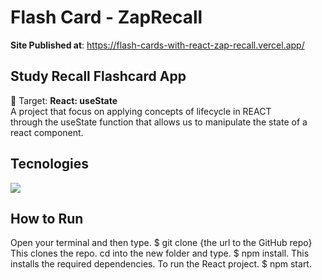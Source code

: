 # Flash Card - ZapRecall 
**Site Published at**: https://flash-cards-with-react-zap-recall.vercel.app/


## Study Recall Flashcard App</br>
🎯 Target: **React: useState**</br>
A project that focus on applying concepts of lifecycle in REACT </br>
through the useState function that allows us to manipulate the state of a react component.

## Tecnologies
<div>
 <img src="https://img.shields.io/badge/React-20232A?style=for-the-badge&logo=react&logoColor=61DAFB">
 </div>
 
## How to Run 
Open your terminal and then type. $ git clone {the url to the GitHub repo} This clones the repo.
cd into the new folder and type. $ npm install. This installs the required dependencies.
To run the React project. $ npm start.
